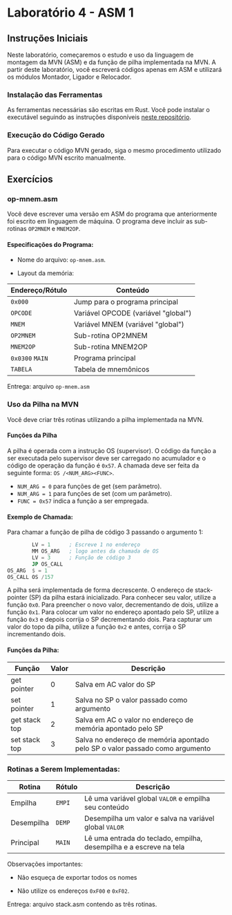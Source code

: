 # Laboratório 4 - ASM 1

## Instruções Iniciais

Neste laboratório, começaremos o estudo e uso da linguagem de montagem da MVN (ASM) e da função de pilha implementada na MVN. A partir deste laboratório, você escreverá códigos apenas em ASM e utilizará os módulos Montador, Ligador e Relocador.

### Instalação das Ferramentas

As ferramentas necessárias são escritas em Rust. Você pode instalar o executável seguindo as instruções disponíveis [neste repositório](https://github.com/PCS3616/mvn-rs#readme).

### Execução do Código Gerado

Para executar o código MVN gerado, siga o mesmo procedimento utilizado para o código MVN escrito manualmente.

## Exercícios

### op-mnem.asm

Você deve escrever uma versão em ASM do programa que anteriormente foi escrito em linguagem de máquina. O programa deve incluir as sub-rotinas `OP2MNEM` e `MNEM2OP`.

#### Especificações do Programa:

- Nome do arquivo: `op-mnem.asm`.

- Layout da memória:

| Endereço/Rótulo | Conteúdo                              |
| --------------- | ------------------------------------- |
| `0x000`         | Jump para o programa principal        |
| `OPCODE`        | Variável OPCODE (variável \"global\") |
| `MNEM`          | Variável MNEM (variável \"global\")   |
| `OP2MNEM`       | Sub-rotina OP2MNEM                    |
| `MNEM2OP`       | Sub-rotina MNEM2OP                    |
| `0x0300` `MAIN` | Programa principal                    |
| `TABELA`        | Tabela de mnemônicos                  |

Entrega: arquivo `op-mnem.asm`

### Uso da Pilha na MVN

Você deve criar três rotinas utilizando a pilha implementada na MVN.

#### Funções da Pilha

A pilha é operada com a instrução OS (supervisor). O código da função a ser executada pelo supervisor deve ser carregado no acumulador e o código de operação da função é `0x57`. A chamada deve ser feita da seguinte forma: `OS /<NUM_ARG><FUNC>`.

- `NUM_ARG = 0` para funções de get (sem parâmetro).
- `NUM_ARG = 1` para funções de set (com um parâmetro).
- `FUNC = 0x57` indica a função a ser empregada.

#### Exemplo de Chamada:

Para chamar a função de pilha de código 3 passando o argumento 1:

```asm
        LV = 1      ; Escreve 1 no endereço
        MM OS_ARG   ; logo antes da chamada de OS
        LV = 3      ; Função de código 3
        JP OS_CALL
OS_ARG  $ = 1
OS_CALL OS /157
```

A pilha será implementada de forma decrescente. O endereço de stack-pointer (SP) da pilha estará inicializado. Para conhecer seu valor, utilize a função `0x0`. Para preencher o novo valor, decrementando de dois, utilize a função `0x1`. Para colocar um valor no endereço apontado pelo SP, utilize a função `0x3` e depois corrija o SP decrementando dois. Para capturar um valor do topo da pilha, utilize a função `0x2` e antes, corrija o SP incrementando dois.

#### Funções da Pilha:

| Função        | Valor | Descrição                                                                    |
| ------------- | ----- | ---------------------------------------------------------------------------- |
| get pointer   | 0     | Salva em AC valor do SP                                                      |
| set pointer   | 1     | Salva no SP o valor passado como argumento                                   |
| get stack top | 2     | Salva em AC o valor no endereço de memória apontado pelo SP                  |
| set stack top | 3     | Salva no endereço de memória apontado pelo SP o valor passado como argumento |

### Rotinas a Serem Implementadas:

| Rotina     | Rótulo | Descrição                                                          |
| ---------- | ------ | ------------------------------------------------------------------ |
| Empilha    | `EMPI` | Lê uma variável global `VALOR` e empilha seu conteúdo              |
| Desempilha | `DEMP` | Desempilha um valor e salva na variável global `VALOR`             |
| Principal  | `MAIN` | Lê uma entrada do teclado, empilha, desempilha e a escreve na tela |

Observações importantes:

- Não esqueça de exportar todos os nomes

- Não utilize os endereços `0xF00` e `0xF02`.

Entrega: arquivo stack.asm contendo as três rotinas.
